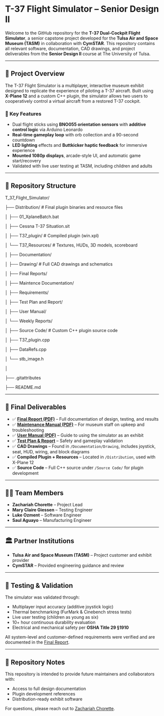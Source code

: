 # T-37 Flight Simulator – Senior Design II

Welcome to the GitHub repository for the **T-37 Dual-Cockpit Flight Simulator**, a senior capstone project developed for the **Tulsa Air and Space Museum (TASM)** in collaboration with **CymSTAR**. This repository contains all relevant software, documentation, CAD drawings, and project deliverables from the **Senior Design II** course at The University of Tulsa.

---

## 🚀 Project Overview

The T-37 Flight Simulator is a multiplayer, interactive museum exhibit designed to replicate the experience of piloting a T-37 aircraft. Built using **X-Plane 12** and a custom C++ plugin, the simulator allows two users to cooperatively control a virtual aircraft from a restored T-37 cockpit.

### 🔧 Key Features

- Dual flight sticks using **BNO055 orientation sensors** with **additive control logic** via Arduino Leonardo
- **Real-time gameplay loop** with orb collection and a 90-second countdown
- **LED lighting** effects and **Buttkicker haptic feedback** for immersive experience
- **Mounted 1080p displays**, arcade-style UI, and automatic game start/recovery
- Validated with live user testing at TASM, including children and adults

---

## 📁 Repository Structure

T_37_Flight_Simulator/

├── Distribution/ # Final plugin binaries and resource files

│ ├── 01_XplaneBatch.bat

│ ├── Cessna T-37 Situation.sit

│ ├── T37_plugin/ # Compiled plugin (win.xpl)

│ └── T37_Resources/ # Textures, HUDs, 3D models, scoreboard

│
├── Documentation/

│ ├── Drawing/ # Full CAD drawings and schematics

│ ├── Final Reports/

│ ├── Maintence Documentation/

│ ├── Requirements/

│ ├── Test Plan and Report/

│ ├── User Manual/

│ └── Weekly Reports/

│
├── Source Code/ # Custom C++ plugin source code

│ ├── T37_plugin.cpp

│ ├── DataRefs.cpp

│ └── stb_image.h

│

├── .gitattributes

├── README.md

---

## 📄 Final Deliverables

- ✅ **[Final Report (PDF)](./Documentation/Final%20Reports/T37_FinalReport_V3_Signed.pdf)** – Full documentation of design, testing, and results  
- ✅ **[Maintenance Manual (PDF)](./Documentation/Maintence%20Documentation/T37_MaintenanceManual_V3.pdf)** – For museum staff on upkeep and troubleshooting  
- ✅ **[User Manual (PDF)](./Documentation/User%20Manual/T37_UserManual_V1.pdf)** – Guide to using the simulator as an exhibit  
- ✅ **[Test Plan & Report](./Documentation/Test%20Plan%20and%20Report/T37_TestingReport_V1_Signed.pdf)** – Safety and gameplay validation  
- ✅ **CAD Drawings** – Found in `/Documentation/Drawing`, includes joystick, seat, HUD, wiring, and block diagrams  
- ✅ **Compiled Plugin + Resources** – Located in `/Distribution`, used with X-Plane 12  
- ✅ **Source Code** – Full C++ source under `/Source Code/` for plugin development  

---

## 👨‍💻 Team Members

- **Zachariah Chorette** – Project Lead  
- **Mary Claire Giessen** – Testing Engineer  
- **Luke Ozment** – Software Engineer  
- **Saul Aguayo** – Manufacturing Engineer

---

## 🏛️ Partner Institutions

- **Tulsa Air and Space Museum (TASM)** – Project customer and exhibit provider  
- **CymSTAR** – Provided engineering guidance and review  

---

## 🧪 Testing & Validation

The simulator was validated through:

- Multiplayer input accuracy (additive joystick logic)
- Thermal benchmarking (FurMark & Cinebench stress tests)
- Live user testing (children as young as six)
- 10+ hour continuous durability evaluation
- Electrical and mechanical safety per **OSHA Title 29 §1910**

All system-level and customer-defined requirements were verified and are documented in the [Final Report](./Documentation/Final%20Reports/T37_FinalReport_V3_Signed.pdf).

---

## 📌 Repository Notes

This repository is intended to provide future maintainers and collaborators with:
- Access to full design documentation
- Plugin development references
- Distribution-ready exhibit software

For questions, please reach out to [Zachariah Chorette](mailto:zachariah.chorette@protonmail.com).
